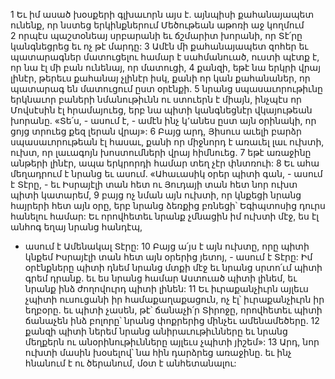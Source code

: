 1 Եւ իմ ասած խօսքերի գլխաւորն այս է. այնպիսի քահանայապետ ունենք, որ նստեց երկինքներում Մեծութեան աթոռի աջ կողմում 2 որպէս պաշտօնեայ սրբարանի եւ ճշմարիտ խորանի, որ Տէ՛րը կանգնեցրեց եւ ոչ թէ մարդը: 3 Ամէն մի քահանայապետ զոհեր եւ պատարագներ մատուցելու համար է սահմանուած, ուստի պէտք է, որ նա էլ մի բան ունենայ, որ մատուցի, 4 քանզի, եթէ նա երկրի վրայ լինէր, թերեւս քահանայ չլինէր իսկ, քանի որ կան քահանաներ, որ պատարագ են մատուցում ըստ օրէնքի. 5 նրանց սպասաւորութիւնը երկնաւոր բաների նմանութիւնն ու ստուերն է միայն, ինչպէս որ Մովսէսին էլ հրամայուեց, երբ նա պիտի կանգնեցնէր վկայութեան խորանը. «Տե՛ս, - ասում է, - ամէն ինչ կ՚անես ըստ այն օրինակի, որ ցոյց տրուեց քեզ լերան վրայ»:
6 Բայց արդ, Յիսուս աւելի բարձր սպասաւորութեան էլ հասաւ, քանի որ միջնորդ է առաւել լաւ ուխտի, ուխտ, որ լաւագոյն խոստումների վրայ հիմնուեց. 7 եթէ առաջինը անթերի լինէր, ապա երկրորդի համար տեղ չէր փնտռուի: 8 Եւ ահա մեղադրում է նրանց եւ ասում.
«Ահաւասիկ օրեր պիտի գան, - ասում է Տէրը, -
եւ Իսրայէլի տան հետ ու Յուդայի տան հետ
նոր ուխտ պիտի կատարեմ,
9 բայց ոչ նման այն ուխտի, որ կնքեցի նրանց
հայրերի հետ այն օրը,
երբ նրանց ձեռքից բռնեցի՝ Եգիպտոսից
դուրս հանելու համար:
Եւ որովհետեւ նրանք չմնացին իմ ուխտի մէջ,
ես էլ անհոգ եղայ նրանց հանդէպ,
- ասում է Ամենակալ Տէրը:
10 Բայց ա՛յս է այն ուխտը, որը պիտի կնքեմ
Իսրայէլի տան հետ
այն օրերից յետոյ, - ասում է Տէրը:
Իմ օրէնքները պիտի դնեմ նրանց մտքի մէջ
եւ նրանց սրտո՛ւմ պիտի գրեմ դրանք.
եւ ես նրանց համար Աստուած պիտի լինեմ,
եւ նրանք ինձ ժողովուրդ պիտի լինեն:
11 Եւ իւրաքանչիւրն այլեւս չպիտի ուսուցանի իր համաքաղաքացուն,
ոչ էլ՝ իւրաքանչիւրն իր եղբօրը.
եւ պիտի չասեն, թէ՝ ճանաչի՛ր Տիրոջը,
որովհետեւ պիտի ճանաչեն ինձ բոլորը՝
նրանց փոքրերից մինչեւ ամենամեծերը.
12 քանզի պիտի ներեմ նրանց անիրաւութիւնները
եւ նրանց մեղքերն ու անօրինութիւնները
այլեւս չպիտի յիշեմ»:
13 Արդ, նոր ուխտի մասին խօսելով՝ նա հին դարձրեց առաջինը. եւ ինչ հնանում է ու ծերանում, մօտ է անհետանալու:
